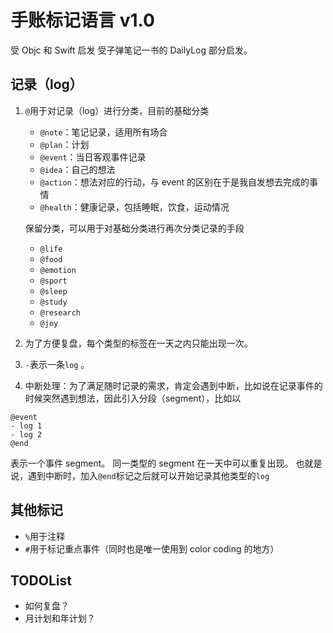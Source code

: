 # 手账标记语言 v1.0

受 Objc 和 Swift 启发
受子弹笔记一书的 DailyLog 部分启发。

## 记录（log）

1. `@`用于对记录（log）进行分类，目前的基础分类
    - `@note`：笔记记录，适用所有场合
    - `@plan`：计划
    - `@event`：当日客观事件记录
    - `@idea`：自己的想法
    - `@action`：想法对应的行动，与 event 的区别在于是我自发想去完成的事情
    - `@health`：健康记录，包括睡眠，饮食，运动情况

    保留分类，可以用于对基础分类进行再次分类记录的手段
    - `@life`
    - `@food`
    - `@emotion`
    - `@sport`
    - `@sleep`
    - `@study`
    - `@research`
    - `@joy`
2. 为了方便复盘，每个类型的标签在一天之内只能出现一次。
3. `-`表示一条`log` 。
4. 中断处理：为了满足随时记录的需求，肯定会遇到中断，比如说在记录事件的时候突然遇到想法，因此引入分段（segment），比如以

```objc
@event
- log 1
- log 2
@end
```

表示一个事件 segment。
同一类型的 segment 在一天中可以重复出现。
也就是说，遇到中断时，加入`@end`标记之后就可以开始记录其他类型的`log`

## 其他标记

- `%`用于注释
- `#`用于标记重点事件（同时也是唯一使用到 color coding 的地方）

## TODOList

- 如何复盘？
- 月计划和年计划？
